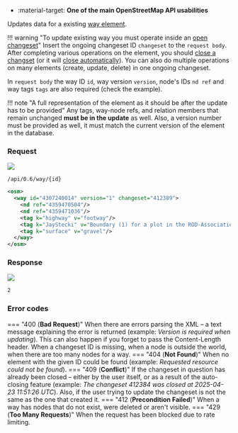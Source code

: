 <div class="grid cards" markdown>

- :material-target: **One of the main OpenStreetMap API usabilities**

</div>

Updates data for a existing [way element](../general_information/elements.md#elements-description).

!!! warning "To update existing way you must operate inside an [open changeset](open_changeset.md)"
    Insert the ongoing changeset ID `changeset` to the `request body`. After completing various operations on the element, you should [close a changset](close_changeset.md) (or it will [close automatically](../general_information/changesets.md#changesets-attributes)). You can also do multiple operations on many elements (create, update, delete) in one ongoing changeset.

In `request body` the way ID `id`, way version `version`, node's IDs `nd ref` and way tags `tags` are also required (check the example).

!!! note "A full representation of the element as it should be after the update has to be provided"
    Any tags, way-node refs, and relation members that remain unchanged **must be in the update** as well. Also, a version number must be provided as well, it must match the current version of the element in the database.

### Request

![](https://img.shields.io/badge/PUT-lightblue)

```
/api/0.6/way/{id}
```

``` xml linenums="1" hl_lines="3-8" title="updateWayBody_example.xml" hl_lines="2-5"
<osm>
  <way id="4307240014" version="1" changeset="412389">
    <nd ref="4359470504"/>
    <nd ref="4359471036"/>
    <tag k="highway" v="footway"/>
    <tag k="JayStecki" v="Boundary (1) for a plot in the ROD-Association garden"/>
    <tag k="surface" v="gravel"/>
  </way>
</osm>
```

### Response

![](https://img.shields.io/badge/Response-200%20OK-brightgreen)

``` xml title="succesUpdateWay_example.xml" linenums="1"
2
```

### Error codes

=== "400 (**Bad Request**)"
    When there are errors parsing the XML – a text message explaining the error is returned (example: *Version is required when updating*). This can also happen if you forget to pass the Content-Length header. When a changeset ID is missing, when a node is outside the world, when there are too many nodes for a way.
=== "404 (**Not Found**)"
    When no element with the given ID could be found (example: *Requested resource could not be found*).
=== "409 (**Conflict**)"
    If the changeset in question has already been closed – either by the user itself, or as a result of the auto-closing feature (example: *The changeset 412384 was closed at 2025-04-23 11:51:26 UTC*). Also, if the user trying to update the changeset is not the same as the one that created it.
=== "412 (**Precondition Failed**)"
    When a way has nodes that do not exist, were deleted or aren't visible.
=== "429 (**Too Many Requests**)"
    When the request has been blocked due to rate limiting.